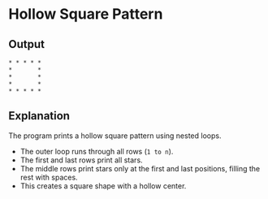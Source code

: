 # Hollow Square Pattern

## Output
```
* * * * * 
*       *
*       *
*       *
* * * * * 
```

## Explanation
The program prints a hollow square pattern using nested loops.  
- The outer loop runs through all rows (`1 to n`).  
- The first and last rows print all stars.  
- The middle rows print stars only at the first and last positions, filling the rest with spaces.  
- This creates a square shape with a hollow center.


